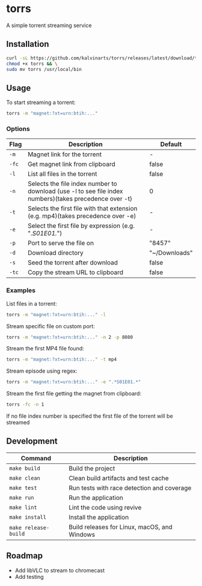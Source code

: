 # torrs

A simple torrent streaming service

## Installation

```bash
curl -sL https://github.com/kalvinarts/torrs/releases/latest/download/torrs-$(uname -s | tr '[:upper:]' '[:lower:]')-$(uname -m | sed -e 's/x86_64/amd64/' -e 's/aarch64/arm64/') -o torrs && \
chmod +x torrs && \
sudo mv torrs /usr/local/bin
```

## Usage

To start streaming a torrent:

```bash
torrs -m "magnet:?xt=urn:btih:..." 
```

### Options

| Flag | Description | Default |
|------|-------------|---------|
| `-m` | Magnet link for the torrent | - |
| `-fc` | Get magnet link from clipboard | false |
| `-l` | List all files in the torrent | false |
| `-n` | Selects the file index number to download (use -l to see file index numbers)(takes precedence over -t) | 0 |
| `-t` | Selects the first file with that extension (e.g. mp4)(takes precedence over -e) | - |
| `-e` | Select the first file by expression (e.g. ".*S01E01.*") | - |
| `-p` | Port to serve the file on | "8457" |
| `-d` | Download directory | "~/Downloads" |
| `-s` | Seed the torrent after download | false |
| `-tc` | Copy the stream URL to clipboard | false |

### Examples

List files in a torrent:
```bash
torrs -m "magnet:?xt=urn:btih:..." -l
```

Stream specific file on custom port:
```bash
torrs -m "magnet:?xt=urn:btih:..." -n 2 -p 8080
```

Stream the first MP4 file found:
```bash
torrs -m "magnet:?xt=urn:btih:..." -t mp4
```

Stream episode using regex:
```bash
torrs -m "magnet:?xt=urn:btih:..." -e ".*S01E01.*"
```

Stream the first file getting the magnet from clipboard:
```bash
torrs -fc -n 1
```

If no file index number is specified the first file of the torrent will be streamed

## Development

| Command | Description |
|---------|-------------|
| `make build` | Build the project |
| `make clean` | Clean build artifacts and test cache |
| `make test` | Run tests with race detection and coverage |
| `make run` | Run the application |
| `make lint` | Lint the code using revive |
| `make install` | Install the application |
| `make release-build` | Build releases for Linux, macOS, and Windows |

## Roadmap
 - Add libVLC to stream to chromecast
 - Add testing
